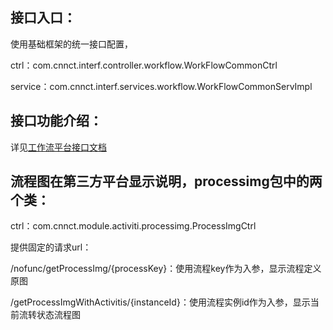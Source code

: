 ## 接口入口：

使用基础框架的统一接口配置，

ctrl：com.cnnct.interf.controller.workflow.WorkFlowCommonCtrl

service：com.cnnct.interf.services.workflow.WorkFlowCommonServImpl

## 接口功能介绍：

详见[工作流平台接口文档](http://soeasycn.com/api)

## 流程图在第三方平台显示说明，processimg包中的两个类：

ctrl：com.cnnct.module.activiti.processimg.ProcessImgCtrl

提供固定的请求url：

/nofunc/getProcessImg/{processKey}：使用流程key作为入参，显示流程定义原图

/getProcessImgWithActivitis/{instanceId}：使用流程实例id作为入参，显示当前流转状态流程图


